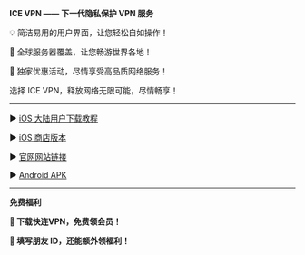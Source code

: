 **ICE VPN —— 下一代隐私保护 VPN 服务**

💡 简洁易用的用户界面，让您轻松自如操作！

🌟 全球服务器覆盖，让您畅游世界各地！

🎁 独家优惠活动，尽情享受高品质网络服务！

选择 ICE VPN，释放网络无限可能，尽情畅享！

****
▶️ [iOS 大陆用户下载教程](https://github.com/CatherineIce/ICE-VPN/blob/48bbdec0a0c1c41aaf05a89dffb8d91dd59aa5d3/iOS%20%E7%89%88%E6%9C%AC%E4%B8%8B%E8%BD%BD%E6%95%99%E7%A8%8B.pdf)

▶️ [iOS 商店版本](https://apps.apple.com/us/app/ice-vpn/id6447135613?l=zh-Hans-CN)

▶️ [官网网站链接](www.icevpn.app)

▶️ [Android APK](Ice_VPN_0.0.1_arm64-v8a_07071137.apk.zip)

***
**免费福利**

**🎁 下载快连VPN，免费领会员！**

**🎁 填写朋友 ID，还能额外领福利！**
